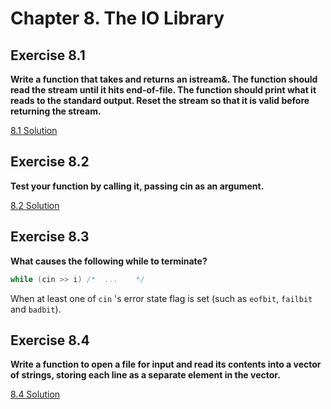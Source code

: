 # Chapter 8. The IO Library

## Exercise 8.1

**Write a function that takes and returns an istream&. The function should read the stream until it hits end-of-file. The function should print what it reads to the standard output. Reset the stream so that it is valid before returning the stream.**

[8.1 Solution](https://github.com/Yunxiang-Li/Cpp_Primer/blob/master/Chapter%208.%20The%20IO%20Library/Codes/8.1%20Solution.cpp)

## Exercise 8.2

**Test your function by calling it, passing cin as an argument.**

[8.2 Solution](https://github.com/Yunxiang-Li/Cpp_Primer/blob/master/Chapter%208.%20The%20IO%20Library/Codes/8.2%20Solution.cpp)

## Exercise 8.3

**What causes the following while to terminate?**

```cpp
while (cin >> i) /*  ...    */
```

When at least one of `cin` 's error state flag is set (such as `eofbit`, `failbit` and `badbit`).

## Exercise 8.4

**Write a function to open a file for input and read its contents into a vector of strings, storing each line as a separate element in the vector.**

[8.4 Solution](https://github.com/Yunxiang-Li/Cpp_Primer/blob/master/Chapter%208.%20The%20IO%20Library/Codes/8.4%20Solution.cpp)
